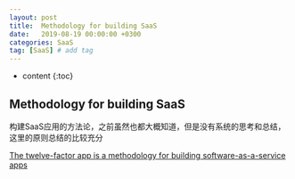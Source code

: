 ```yaml
---
layout: post
title:  Methodology for building SaaS
date:   2019-08-19 00:00:00 +0300
categories: SaaS
tag: [SaaS] # add tag
---
```


* content
{:toc}


## Methodology for building SaaS

构建SaaS应用的方法论，之前虽然也都大概知道，但是没有系统的思考和总结，这里的原则总结的比较充分

[The twelve-factor app is a methodology for building software-as-a-service apps](https://12factor.net/zh_cn/)
